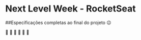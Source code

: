 # Next Level Week - RocketSeat


##Especificações completas ao final do projeto :wink:

:construction: :construction: :construction: :construction: :construction: :construction:
